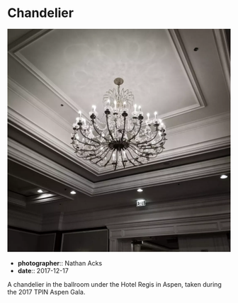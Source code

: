 # Chandelier

![A crystal and brass chandelier casts intricate shadows and reflections against a ballroom ceiling](assets/2017-12-17-chandelier.webp)

* **photographer**:: Nathan Acks  
* **date**:: 2017-12-17

A chandelier in the ballroom under the Hotel Regis in Aspen, taken during the 2017 TPIN Aspen Gala.
